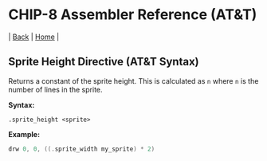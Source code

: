 # CHIP-8 Assembler Reference (AT&T)

| [Back](reference.md) | [Home](../index.md) |

## Sprite Height Directive (AT&T Syntax)

Returns a constant of the sprite height.
This is calculated as `n` where `n` is the number of lines in the sprite.

**Syntax:**

```
.sprite_height <sprite>
```

**Example:**

```asm
drw 0, 0, ((.sprite_width my_sprite) * 2)
```
